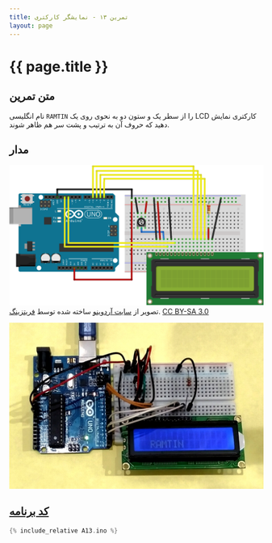 ```yaml
---
title: تمرین ۱۳ - نمایشگر کارکتری
layout: page
---
```


# {{ page.title }}

## متن تمرین

نام انگلیسی `RAMTIN` را از سطر یک و ستون دو به نحوی روی یک LCD کارکتری نمایش دهید که حروف آن به ترتیب و پشت سر هم ظاهر شوند.


## مدار

![اتصالات ال‌سی‌دی به برد آردوینو - Arduino.cc (CC BY-SA)](LCD_Base_bb_Fritz.png)
تصویر از [سایت آردوینو](https://www.arduino.cc/en/Tutorial/HelloWorld) ساخته شده توسط [فریتزینگ](http://fritzing.org). [CC BY-SA 3.0](https://www.arduino.cc/en/Main/CopyrightNotice)

![تصویر مدار بسته شده](picture.jpg)

## [کد برنامه](A13.ino)

```c
{% include_relative A13.ino %}
```
